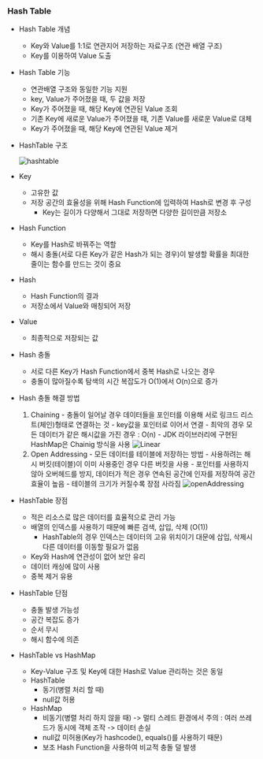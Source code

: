 ### Hash Table
  
  - Hash Table 개념
    - Key와 Value를 1:1로 연관지어 저장하는 자료구조 (연관 배열 구조)
    - Key를 이용하여 Value 도출
    
  - Hash Table 기능
    - 연관배열 구조와 동일한 기능 지원
    - key, Value가 주어졌을 때, 두 값을 저장
    - Key가 주어졌을 때, 해당 Key에 연관된 Value 조회
    - 기존 Key에 새로운 Value가 주어졌을 때, 기존 Value를 새로운 Value로 대체
    - Key가 주어졌을 때, 해당 Key에 연관된 Value 제거

  - HashTable 구조
  
    ![hashtable](https://user-images.githubusercontent.com/61149599/123202785-3288d580-d4f0-11eb-8d2e-55cd0bbad82a.png)
    
  - Key
    - 고유한 값
    - 저장 공간의 효율성을 위해 Hash Function에 입력하여 Hash로 변경 후 구성
      - Key는 길이가 다양해서 그대로 저장하면 다양한 길이만큼 저장소 
     
  - Hash Function
    - Key를 Hash로 바꿔주는 역할
    - 해시 충돌(서로 다른 Key가 같은 Hash가 되는 경우)이 발생할 확률을 최대한 줄이는 함수를 만드는 것이 중요
    
  - Hash
    - Hash Function의 결과
    - 저장소에서 Value와 매칭되어 저장
    
  - Value
    - 최종적으로 저장되는 값
   
  - Hash 충돌
    - 서로 다른 Key가 Hash Function에서 중복 Hash로 나오는 경우
    - 충돌이 많아질수록 탐색의 시간 복잡도가 O(1)에서 O(n)으로 증가
 
    
  - Hash 충돌 해결 방법
      1. Chaining
        - 충돌이 일어날 경우 데이터들을 포인터를 이용해 서로 링크드 리스트(체인)형태로 연결하는 것
        - key값을 포인터로 이어서 연결
        - 최악의 경우 모든 데이터가 같은 해시값을 가진 경우 : O(n)
        - JDK 라이브러리에 구현된 HashMap은 Chainig 방식을 사용
        ![Linear](https://user-images.githubusercontent.com/61149599/123243492-0a17d000-d51e-11eb-8259-30f883a776b9.png)
      2. Open Addressing
        - 모든 데이터를 테이블에 저장하는 방법
        - 사용하려는 해시 버킷(테이블)이 이미 사용중인 경우 다른 버킷을 사용
        - 포인터를 사용하지 않아 오버헤드를 방지, 데이터가 적은 경우 연속된 공간에 인자를 저장하여 공간 효율이 높음
        - 테이블의 크기가 커질수록 장점 사라짐
        ![openAddressing](https://user-images.githubusercontent.com/61149599/123243457-008e6800-d51e-11eb-88f8-297743e964cf.png) 

  - HashTable 장점
    - 적은 리소스로 많은 데이터를 효율적으로 관리 가능
    - 배열의 인덱스를 사용하기 때문에 빠른 검색, 삽입, 삭제 (O(1))
      - HashTable의 경우 인덱스는 데이터의 고유 위치이기 대문에 삽입, 삭제시 다른 데이터를 이동할 필요가 없음
    - Key와 Hash에 연관성이 없어 보안 유리
    - 데이터 캐싱에 많이 사용
    - 중복 제거 유용
  
  - HashTable 단점
    - 충돌 발생 가능성
    - 공간 복잡도 증가
    - 순서 무시
    - 해시 함수에 의존
  
  - HashTable vs HashMap
    - Key-Value 구조 및 Key에 대한 Hash로 Value 관리하는 것은 동일
    - HashTable
      - 동기(병렬 처리 할 때)
      - null값 허용
    - HashMap
      - 비동기(병렬 처리 하지 않을 때) -> 멀티 스레드 환경에서 주의 : 여러 쓰레드가 동시에 객체 조작 -> 데이터 손실
      - null값 미허용(Key가 hashcode(), equals()를 사용하기 때문)
      - 보조 Hash Function을 사용하여 비교적 충돌 덜 발생
